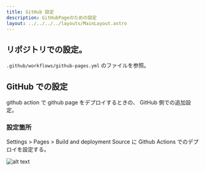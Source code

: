 ```yaml
---
title: GitHub 設定
description: GitHubPageのための設定
layout: ../../../../layouts/MainLayout.astro
---
```


## リポジトリでの設定。

`.github/workflows/github-pages.yml` のファイルを参照。


## GitHub での設定

github action で github page をデプロイするときの、 GitHub 側での追加設定。

### 設定箇所

Settings > Pages > Build and deployment
Source に Github Actions でのデプロイを設定する。

![alt text](/odyssage/images/settings/github-settings-01.png)
